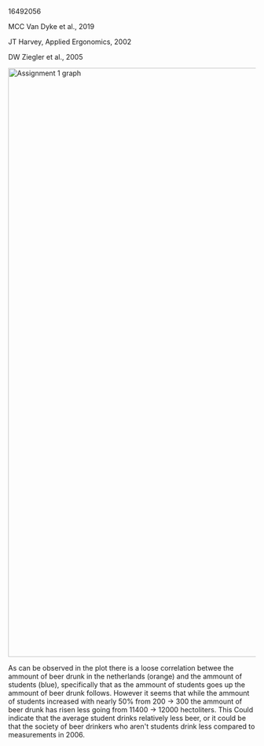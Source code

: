 16492056


MCC Van Dyke et al., 2019

JT Harvey, Applied Ergonomics, 2002

DW Ziegler et al., 2005

<img width="1800" height="1200" alt="Assignment 1 graph" src="https://github.com/user-attachments/assets/fb51aeeb-247a-4193-a278-85e0504e41f9" />


As can be observed in the plot there is a loose correlation betwee the ammount of beer drunk in the netherlands (orange) and the ammount of students (blue), specifically that as the ammount of students goes up the ammount of beer drunk follows. However it seems that while the ammount of students increased with nearly 50% from 200 -> 300 the ammount of beer drunk has risen less going from 11400 -> 12000 hectoliters. This Could indicate that the average student drinks relatively less beer, or it could be that the society of beer drinkers who aren't students drink less compared to measurements in 2006.
